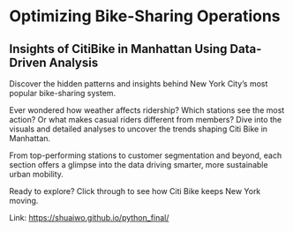 # Optimizing Bike-Sharing Operations
## Insights of CitiBike in Manhattan Using Data-Driven Analysis

Discover the hidden patterns and insights behind New York City’s most popular bike-sharing system.

Ever wondered how weather affects ridership? Which stations see the most action? Or what makes casual riders different from members? Dive into the visuals and detailed analyses to uncover the trends shaping Citi Bike in Manhattan.

From top-performing stations to customer segmentation and beyond, each section offers a glimpse into the data driving smarter, more sustainable urban mobility.

Ready to explore? Click through to see how Citi Bike keeps New York moving.

Link: https://shuaiwo.github.io/python_final/ 
